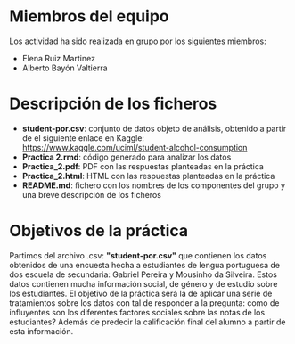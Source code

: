 # Miembros del equipo
Los actividad ha sido realizada en grupo por los siguientes miembros:
* Elena Ruiz Martinez
* Alberto Bayón Valtierra

# Descripción de los ficheros
* **student-por.csv**: conjunto de datos objeto de análisis, obtenido a partir de el siguiente enlace en Kaggle: https://www.kaggle.com/uciml/student-alcohol-consumption
* **Practica 2.rmd**:  código generado para analizar los datos
* **Practica_2.pdf**: PDF con las respuestas planteadas en la práctica
* **Practica_2.html**: HTML con las respuestas planteadas en la práctica
* **README.md**: fichero con los nombres de los componentes del grupo y una breve descripción de los ficheros

# Objetivos de la práctica
 Partimos del archivo .csv: **"student-por.csv"** que contienen los datos obtenidos de una encuesta hecha a estudiantes de lengua portuguesa de dos escuela de secundaria: Gabriel Pereira y Mousinho da Silveira. Estos datos contienen mucha información social, de género y de estudio sobre los estudiantes. El objetivo de la práctica será la de aplicar una serie de tratamientos sobre los datos con tal de responder a la pregunta: como de influyentes son los diferentes factores sociales sobre las notas de los estudiantes? Además de predecir la calificación final del alumno a partir de esta información.
